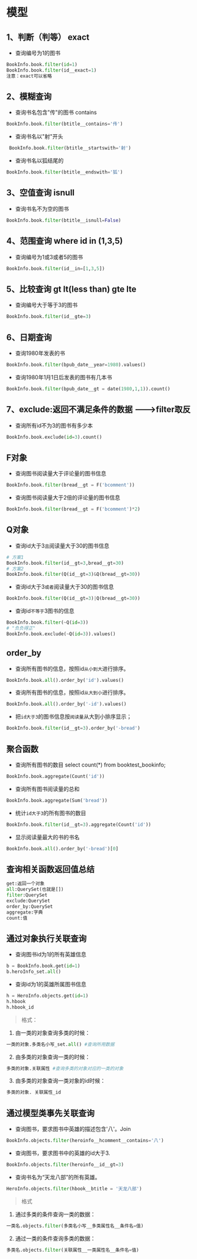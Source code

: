 # 模型
## 1、判断（判等）  exact
* 查询编号为1的图书
```python
BookInfo.book.filter(id=1)
BookInfo.book.filter(id__exact=1)
注意：exact可以省略
```
## 2、模糊查询
* 查询书名包含"传"的图书 contains
```python
BookInfo.book.filter(btitle__contains='传')
```
* 查询书名以"射"开头
```python
 BookInfo.book.filter(btitle__startswith='射')
```
* 查询书名以狐结尾的
```python
BookInfo.book.filter(btitle__endswith='狐') 
```
## 3、空值查询 isnull
* 查询书名不为空的图书
```python
BookInfo.book.filter(btitle__isnull=False)
```
## 4、范围查询 where id in (1,3,5)
* 查询编号为1或3或者5的图书
```python
BookInfo.book.filter(id__in=[1,3,5])
```
## 5、比较查询 gt lt(less than) gte lte
* 查询编号大于等于3的图书
```python
BookInfo.book.filter(id__gte=3)
```
## 6、日期查询
* 查询1980年发表的书
```python
BookInfo.book.filter(bpub_date__year=1980).values()
```
* 查询1980年1月1日后发表的图书有几本书
```python
BookInfo.book.filter(bpub_date__gt = date(1980,1,1)).count()
```
## 7、exclude:返回不满足条件的数据  --->filter取反
* 查询所有id不为3的图书有多少本
```python
BookInfo.book.exclude(id=3).count()
```
## F对象
* 查询图书阅读量大于评论量的图书信息
```python
BookInfo.book.filter(bread__gt = F('bcomment'))
```
* 查询图书阅读量大于2倍的评论量的图书信息
```python
BookInfo.book.filter(bread__gt = F('bcomment')*2)
```
## Q对象
* 查询id大于3``且``阅读量大于30的图书信息
```python
# 方案1
BookInfo.book.filter(id__gt=3,bread__gt=30)
# 方案2
BookInfo.book.filter(Q(id__gt=3)&Q(bread__gt=30))
```
* 查询id大于3``或者``阅读量大于30的图书信息
```python
BookInfo.book.filter(Q(id__gt=3)|Q(bread__gt=30))
```
* 查询id``不等于``3图书的信息
```python
BookInfo.book.filter(~Q(id=3))
# "负负得正"
BookInfo.book.exclude(~Q(id=3)).values()
```

## order_by
* 查询所有图书的信息，按照id``从小到大``进行排序。
```python
BookInfo.book.all().order_by('id').values()
```
* 查询所有图书的信息，按照id``从大到小``进行排序。
```python
BookInfo.book.all().order_by('-id').values()
```
* 把``id大于3``的图书信息按``阅读量``从大到小排序显示；
```python
BookInfo.book.filter(id__gt=3).order_by('-bread')
```

## 聚合函数
* 查询所有图书的数目 select count(*) from booktest_bookinfo;
```python
BookInfo.book.aggregate(Count('id'))
```
* 查询所有图书阅读量的总和
```python
BookInfo.book.aggregate(Sum('bread'))
```
* 统计``id大于3``的所有图书的数目
```python
BookInfo.book.filter(id__gt=3).aggregate(Count('id'))
```
* 显示阅读量最大的书的书名
```python
BookInfo.book.all().order_by('-bread')[0]
```

## 查询相关函数返回值总结
```python
get:返回一个对象
all:QuerySet(也就是[])
filter:QuerySet
exclude:QuerySet
order_by:QuerySet
aggregate:字典
count:值
```

## 通过对象执行关联查询
* 查询图书id为1的所有英雄信息
```python
b = BookInfo.book.get(id=1)
b.heroInfo_set.all()
```
* 查询id为1的英雄所属图书信息
```python
h = HeroInfo.objects.get(id=1)
h.hbook
h.hbook_id
```

>格式：
1. 由一类的对象查询多类的时候：
```python
一类的对象.多类名小写_set.all() #查询所用数据
```
2. 由多类的对象查询一类的时候：
```python
多类的对象.关联属性 #查询多类的对象对应的一类的对象
```
3. 由多类的对象查询一类对象的id时候：
```python
多类的对象. 关联属性_id
```
## 通过模型类事先关联查询
* 查询图书，要求图书中英雄的描述包含'八'。Join
```python
BookInfo.objects.filter(heroinfo__hcomment__contains='八')
```
* 查询图书，要求图书中的英雄的id大于3.
```python
BookInfo.objects.filter(heroinfo__id__gt=3)
```
* 查询书名为“天龙八部”的所有英雄。
```python
HeroInfo.objects.filter(hbook__btitle = '天龙八部')
```
>格式
1. 通过多类的条件查询一类的数据：
```python
一类名.objects.filter(多类名小写__多类属性名__条件名=值)
```
2. 通过一类的条件查询多类的数据：
```python
多类名.objects.filter(关联属性__一类属性名__条件名=值)
```
